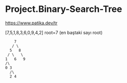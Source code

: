 # Project.Binary-Search-Tree
https://www.patika.dev/tr

[7,5,1,8,3,6,0,9,4,2]
root=7 (en baştaki sayı root)
       
       
       
        7
       / \
      5   8
     / \   \
    1   6   9
    /\
    0 3
      /\
      2 4
